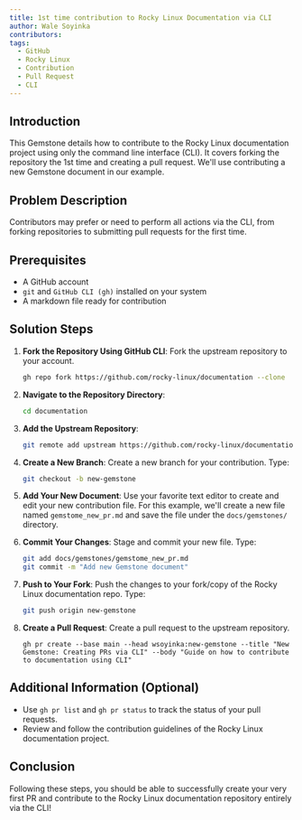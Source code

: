 ```yaml
---
title: 1st time contribution to Rocky Linux Documentation via CLI
author: Wale Soyinka
contributors:
tags:
  - GitHub
  - Rocky Linux
  - Contribution
  - Pull Request
  - CLI
---
```


## Introduction 

This Gemstone details how to contribute to the Rocky Linux documentation project using only the command line interface (CLI). It covers forking the repository the 1st time and creating a pull request.
We'll use contributing a new Gemstone document in our example.

## Problem Description

Contributors may prefer or need to perform all actions via the CLI, from forking repositories to submitting pull requests for the first time.

## Prerequisites 

- A GitHub account
- `git` and `GitHub CLI (gh)` installed on your system
- A markdown file ready for contribution

## Solution Steps

1. **Fork the Repository Using GitHub CLI**:
   Fork the upstream repository to your account.
   ```bash
   gh repo fork https://github.com/rocky-linux/documentation --clone
   ```

2. **Navigate to the Repository Directory**:
   ```bash
   cd documentation
   ```

3. **Add the Upstream Repository**:
   ```bash
   git remote add upstream https://github.com/rocky-linux/documentation.git
   ```

4. **Create a New Branch**:
   Create a new branch for your contribution. Type:
   ```bash
   git checkout -b new-gemstone
   ```

5. **Add Your New Document**:
   Use your favorite text editor to create and edit your new contribution file. 
   For this example, we'll create a new file named `gemstome_new_pr.md` and save the file under the  `docs/gemstones/` directory. 

6. **Commit Your Changes**:
   Stage and commit your new file. Type:
   ```bash
   git add docs/gemstones/gemstome_new_pr.md
   git commit -m "Add new Gemstone document"
   ```

7. **Push to Your Fork**:
   Push the changes to your fork/copy of the Rocky Linux documentation repo. Type:
   ```bash
   git push origin new-gemstone
   ```

8. **Create a Pull Request**:
   Create a pull request to the upstream repository.
   ```
   gh pr create --base main --head wsoyinka:new-gemstone --title "New Gemstone: Creating PRs via CLI" --body "Guide on how to contribute to documentation using CLI"
   ```

## Additional Information (Optional)

- Use `gh pr list` and `gh pr status` to track the status of your pull requests.
- Review and follow the contribution guidelines of the Rocky Linux documentation project.

## Conclusion

Following these steps, you should be able to successfully create your very first PR and contribute to the Rocky Linux documentation repository entirely via the CLI!
